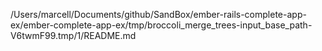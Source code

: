 /Users/marcell/Documents/github/SandBox/ember-rails-complete-app-ex/ember-complete-app-ex/tmp/broccoli_merge_trees-input_base_path-V6twmF99.tmp/1/README.md
